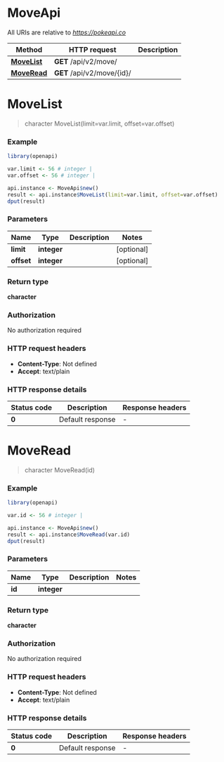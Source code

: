 # MoveApi

All URIs are relative to *https://pokeapi.co*

Method | HTTP request | Description
------------- | ------------- | -------------
[**MoveList**](MoveApi.md#MoveList) | **GET** /api/v2/move/ | 
[**MoveRead**](MoveApi.md#MoveRead) | **GET** /api/v2/move/{id}/ | 


# **MoveList**
> character MoveList(limit=var.limit, offset=var.offset)



### Example
```R
library(openapi)

var.limit <- 56 # integer | 
var.offset <- 56 # integer | 

api.instance <- MoveApi$new()
result <- api.instance$MoveList(limit=var.limit, offset=var.offset)
dput(result)
```

### Parameters

Name | Type | Description  | Notes
------------- | ------------- | ------------- | -------------
 **limit** | **integer**|  | [optional] 
 **offset** | **integer**|  | [optional] 

### Return type

**character**

### Authorization

No authorization required

### HTTP request headers

 - **Content-Type**: Not defined
 - **Accept**: text/plain

### HTTP response details
| Status code | Description | Response headers |
|-------------|-------------|------------------|
| **0** | Default response |  -  |

# **MoveRead**
> character MoveRead(id)



### Example
```R
library(openapi)

var.id <- 56 # integer | 

api.instance <- MoveApi$new()
result <- api.instance$MoveRead(var.id)
dput(result)
```

### Parameters

Name | Type | Description  | Notes
------------- | ------------- | ------------- | -------------
 **id** | **integer**|  | 

### Return type

**character**

### Authorization

No authorization required

### HTTP request headers

 - **Content-Type**: Not defined
 - **Accept**: text/plain

### HTTP response details
| Status code | Description | Response headers |
|-------------|-------------|------------------|
| **0** | Default response |  -  |

